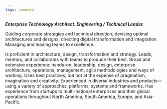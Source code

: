 ```yaml
---
tags: summary
---
```


***Enterprise Technology Architect. Engineering / Technical Leader.***

Guiding corporate strategies and technical direction; devising optimal architectures and designs; directing digital transformation and integration. Managing and leading teams to excellence.

Is proficient in architecture, design, transformation and strategy. Leads, mentors, and collaborates with teams to produce their best. Broad and extensive experience: hands-on, leadership, design, enterprise architecture, operations, management, agile methodologies and ways of working. Uses best practices, but not at the expense of pragmatism, imagination and creativity. Experienced in diverse industries and products—using a variety of approaches, platforms, systems and frameworks. Has experience from startups to multi-national enterprises and their global operations throughout North America, South America, Europe, and Asia-Pacific.
